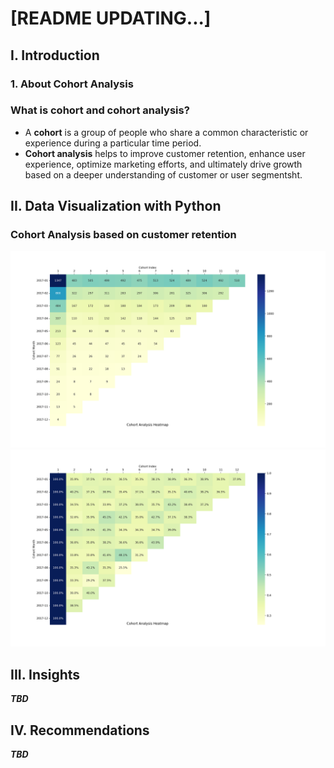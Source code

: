 # [README UPDATING...]
## I. Introduction
### 1. About Cohort Analysis
### What is cohort and cohort analysis? 
- A **cohort** is a group of people who share a common characteristic or experience during a particular time period.
- **Cohort analysis** helps to improve customer retention, enhance user experience, optimize marketing efforts, and ultimately drive growth based on a deeper understanding of customer or user segmentsht.
## II. Data Visualization with Python
### Cohort Analysis based on customer retention
![image](/plot/count_customer_retention.png)
![image](/plot/retention_rate.png)


## III. Insights
***TBD***
## IV. Recommendations
***TBD***
